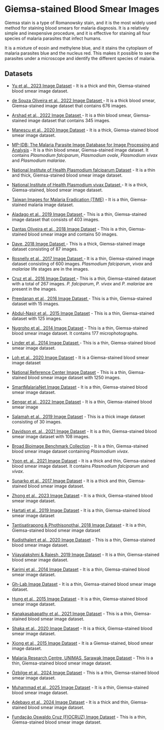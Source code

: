 # Giemsa-stained Blood Smear Images
Giemsa stain is a type of Romanowsky stain, and it is the most widely used method for staining blood smears for malaria diagnosis. It is a relatively simple and inexpensive procedure, and it is effective for staining all four species of malaria parasites that infect humans. 

It is a mixture of eosin and methylene blue, and it stains the cytoplasm of malaria parasites blue and the nucleus red. This makes it possible to see the parasites under a microscope and identify the different species of malaria.


## Datasets
+ [Yu et al., 2023 Image Dataset](https://itunuisewon.github.io/Malaria_Blood_Film_Images/All_Datasets/Yu_et_al.,_2023_Dataset.html) - It is a thick and thin, Giemsa-stained blood smear image dataset.

+ [de Souza Oliveira et al., 2022 Image Dataset ](https://itunuisewon.github.io/Malaria_Blood_Film_Images/All_Datasets/de_Souza_Oliveira_et_al.,_2022_Dataset.html) - It is a thick blood smear, Giemsa-stained image dataset that contains 676 images.

+ [Arshad et al., 2022 Image Dataset ](https://itunuisewon.github.io/Malaria_Blood_Film_Images/All_Datasets/Arshad_et_al.,_2022_Dataset.html) - It is a thin blood smear, Giemsa-stained image dataset that contains 345 images.

 + [Manescu et al., 2020 Image Dataset](https://itunuisewon.github.io/Malaria_Blood_Film_Images/All_Datasets/Manescu_et_al.,_2020_Dataset.html) - It is a thick, Giemsa-stained blood smear image dataset.

+ [MP-IDB: The Malaria Parasite Image Database for Image Processing and Analysis](https://itunuisewon.github.io/Malaria_Blood_Film_Images/All_Datasets/MP-IDB.html) - It is a thin blood smear, Giemsa-stained image dataset. It contains _Plasmodium falciparum_, _Plasmodium ovale_, _Plasmodium vivax_ and _Plasmodium malariae_.

+ [National Institute of Health Plasmodium falciparum Dataset](https://itunuisewon.github.io/Malaria_Blood_Film_Images/All_Datasets/NIH_Pf_Dataset.html) - It is a thin and thick, Giemsa-stained blood smear image dataset.

+ [National Institute of Health Plasmodium vivax Dataset ](https://itunuisewon.github.io/Malaria_Blood_Film_Images/All_Datasets/NIH_Pv_Dataset.html) - It is a thick, Giemsa-stained, blood smear image dataset.

+ [Taiwan Images for Malaria Eradication (TIME)](https://itunuisewon.github.io/Malaria_Blood_Film_Images/All_Datasets/TIME_Dataset.html) - It is a thin, Giemsa-stained malaria image dataset.

+ [Aladago et al., 2019 Image Dataset ](https://itunuisewon.github.io/Malaria_Blood_Film_Images/All_Datasets/Aladago_et_al.,_2019.html) - This is a thin, Giemsa-stained image dataset that consists of 403 images.

+ [Dantas Oliveira et al., 2018 Image Dataset](https://itunuisewon.github.io/Malaria_Blood_Film_Images/All_Datasets/Dantas_Oliveira_et_al.,_2018_Dataset.html) - This is a thin, Giemsa-stained blood smear image and contains 50 images.

+ [Dave, 2018 Image Dataset ](https://itunuisewon.github.io/Malaria_Blood_Film_Images/All_Datasets/Dave_2018_Dataset.html) - This is a thick, Giemsa-stained image dataset consisting of 87 images.

+ [Rosnelly et al., 2017 Image Dataset ](https://itunuisewon.github.io/Malaria_Blood_Film_Images/All_Datasets/Rosnelly_et_al.,_2017_Dataset.html) - It is a thin, Giemsa-stained image dataset consisting of 600 images. _Plasmodium falciparum_, _vivax_ and _malariae_ life stages are in the images.

+ [Cruz et al., 2016 Image Dataset ](https://itunuisewon.github.io/Malaria_Blood_Film_Images/All_Datasets/Cruz_et_al.,_2016_Dataset.html) - This is a thin, Giemsa-stained dataset with a total of 267 images. _P. falciparum_, _P. vivax_ and _P. malariae_ are present in the images.

+ [Preedanan et al., 2016 Image Dataset ](https://itunuisewon.github.io/Malaria_Blood_Film_Images/All_Datasets/Preedanan_et_al.,_2016_Dataset.html) - This is a thin, Giemsa-stained dataset with 15 images.

 + [Abdul-Nasir et al., 2015 Image Dataset](https://itunuisewon.github.io/Malaria_Blood_Film_Images/All_Datasets/Abdul-Nasir_et_al.,_2015_Dataset.html) - This is a thin, Giemsa-stained dataset with 125 images.

 + [Nugroho et al., 2014 Image Dataset](https://itunuisewon.github.io/Malaria_Blood_Film_Images/All_Datasets/Nugroho_et_al.,_2014_Dataset.html) - This is a thin, Giemsa-stained blood smear image dataset. It contains 177 microphotographs.

+ [Linder et al., 2014 Image Dataset ](https://itunuisewon.github.io/Malaria_Blood_Film_Images/All_Datasets/Linder_et_al.,_2014_Dataset.html) - This is a thin, Giemsa-stained blood smear image dataset.

+ [Loh et al., 2020 Image Dataset](https://itunuisewon.github.io/Malaria_Blood_Film_Images/All_Datasets/Loh_et_al.,_2020_Dataset.html) - It is a Giemsa-stained blood smear image dataset

+ [National Reference Center Image Dataset](https://itunuisewon.github.io/Malaria_Blood_Film_Images/All_Datasets/NRC_Dataset.html) - This is a thin, Giemsa-stained blood smear image dataset with 1250 images.

+ [SmartMalariaNet Image Dataset](https://itunuisewon.github.io/Malaria_Blood_Film_Images/All_Datasets/SmartMalariaNet.html) - It is a thin, Giemsa-stained blood smear image dataset.

+ [Sengar et al., 2022 Image Dataset](https://itunuisewon.github.io/Malaria_Blood_Film_Images/All_Datasets/Sengar_et_al.,_2022_Dataset.html) - It is a thin, Giemsa-stained blood smear image

+ [Salamah et al., 2019 Image Dataset](https://itunuisewon.github.io/Malaria_Blood_Film_Images/All_Datasets/Salamah_et_al.,_2019_Dataset.html) - This is a thick image dataset consisting of 30 images.

+ [Davidson et. al., 2021 Image Dataset](https://itunuisewon.github.io/Malaria_Blood_Film_Images/All_Datasets/Davidson_et_al.,_2021_Dataset.html) - It is a thin, Giemsa-stained blood smear image dataset with 108 images.

+ [Broad Bioimage Benchmark Collection](https://itunuisewon.github.io/Malaria_Blood_Film_Images/All_Datasets/BBBC.html) - It is a thin, Giemsa-stained blood smear image dataset containing _Plasmodium vivax_.

+ [Yoon et. al., 2021 Image Dataset](https://itunuisewon.github.io/Malaria_Blood_Film_Images/All_Datasets/Yoon_et_al.,_2021_Dataset.html) - It is a thick and thin, Giemsa-stained blood smear image dataset. It contains _Plasmodium falciparum_ and _vivax_.

+ [Sunarko et al., 2017 Image Dataset](https://itunuisewon.github.io/Malaria_Blood_Film_Images/All_Datasets/Sunarko_et_al.,_2017_Dataset.html) -  It is a thick and thin, Giemsa-stained blood smear image dataset.

+ [Zhong et al., 2023 Image Dataset](https://itunuisewon.github.io/Malaria_Blood_Film_Images/All_Datasets/Zhong_et_al.,_2023_Dataset.html) - It is a thick, Giemsa-stained blood smear image dataset.

+ [Hartati et al., 2019 Image Dataset](https://itunuisewon.github.io/Malaria_Blood_Film_Images/All_Datasets/Hartati_et_al.,_2019_Dataset.html) - It is a thin, Giemsa-stained blood smear image dataset

+ [Tantisatirapong & Phothisonothai, 2018 Image Dataset](https://itunuisewon.github.io/Malaria_Blood_Film_Images/All_Datasets/Tantisatirapong_&_Phothisonothai_2018_Dataset.html) - It is a thin, Giemsa-stained blood smear image dataset

+ [Kudisthalert et al., 2020 Image Dataset](https://itunuisewon.github.io/Malaria_Blood_Film_Images/All_Datasets/Kudisthalert_et_al.,_2020_Dataset.html) - This is a thin, Giemsa-stained blood smear image dataset.

+ [Vijayalakshmi & Rajesh, 2019 Image Dataset](https://itunuisewon.github.io/Malaria_Blood_Film_Images/All_Datasets/Vijayalakshmi_&_Rajesh_2019_Dataset.html) - It is a thin, Giemsa-stained blood smear image dataset.

+ [Karimi et al., 2014 Image Dataset](https://itunuisewon.github.io/Malaria_Blood_Film_Images/All_Datasets/Karimi_et_al.,_2014_Dataset.html) - It is a thin, Giemsa-stained blood smear image dataset.

+ [Gh-Lab Image Dataset](https://itunuisewon.github.io/Malaria_Blood_Film_Images/All_Datasets/Gh-Lab_Dataset.html) - It is a thin, Giemsa-stained blood smear image dataset.

+ [Hung et al., 2015 Image Dataset](https://itunuisewon.github.io/Malaria_Blood_Film_Images/All_Datasets/Hung_et_al.,_2015_Dataset.html) - 
It is a thin, Giemsa-stained blood smear image dataset.

+ [Kanakasabapathy et al., 2021 Image Dataset](https://itunuisewon.github.io/Malaria_Blood_Film_Images/All_Datasets/Kanakasabapathy_et_al.,_2021_Dataset.html) - This is a thin, Giemsa-stained blood smear image dataset.

+ [Shaka et al., 2020 Image Dataset](https://itunuisewon.github.io/Malaria_Blood_Film_Images/All_Datasets/Shaka_et_al.,_2020_Dataset.html) - It is a thick, Giemsa-stained blood smear image dataset.

+   [Xiong et al., 2015 Image Dataset](https://itunuisewon.github.io/Malaria_Blood_Film_Images/All_Datasets/Xiong_et_al.,_2015_Dataset.html) - It is a Giemsa-stained, blood smear image dataset.

+ [Malaria Research Centre, UNIMAS, Sarawak Image Dataset](https://itunuisewon.github.io/Malaria_Blood_Film_Images/All_Datasets/MRC_UNIMAS_Image_Dataset.html) - This is a thin, Giemsa-stained blood smear image dataset.

+ [Özbilge et al., 2024 Image Dataset](https://itunuisewon.github.io/Malaria_Blood_Film_Images/All_Datasets/%C3%96zbilge_et_al.,_2024_Dataset.html) - This is a thin, Giemsa-stained blood smear image dataset.

+ [Muhammad et al., 2025 Image Dataset](https://itunuisewon.github.io/Malaria_Blood_Film_Images/All_Datasets/Muhammad_et_al.,_2025_Dataset.html) - It is a thin, Giemsa-stained blood smear image dataset.

+ [Adebayo et al., 2024 Image Dataset](https://itunuisewon.github.io/Malaria_Blood_Film_Images/All_Datasets/Adebayo_et_al.,_2024_Dataset.html) - It is a thick and thin, Giemsa-stained blood smear image dataset.

+ [Fundação Oswaldo Cruz (FIOCRUZ) Image Dataset](https://itunuisewon.github.io/Malaria_Blood_Film_Images/All_Datasets/FIOCRUZ_Dataset.html) - This is a thin, Giemsa-stained blood smear image dataset.
